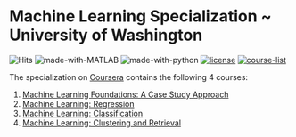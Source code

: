 # Machine Learning Specialization ~ University of Washington

![Hits](https://hits.seeyoufarm.com/api/count/incr/badge.svg?url=https://github.com/anishLearnsToCode/)
![made-with-MATLAB](https://img.shields.io/badge/Made%20with-MATLAB-1f425f.svg)
![made-with-python](https://img.shields.io/badge/Made%20with-python-1f425f.svg)
[![license](https://img.shields.io/badge/LICENSE-MIT-<COLOR>.svg)](LICENSE)
[![course-list](https://img.shields.io/badge/course-list-1f72ff.svg)](https://github.com/anishLearnsToCode/course-list)

The specialization on 
[Coursera]() 
contains the following 4 courses:

1. [Machine Learning Foundations: A Case Study Approach]()
2. [Machine Learning: Regression]()
2. [Machine Learning: Classification]()
2. [Machine Learning: Clustering and Retrieval]()
